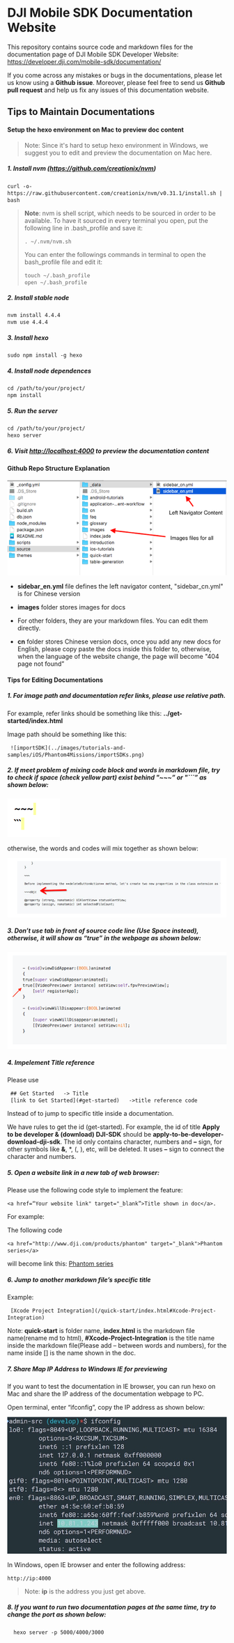 # DJI Mobile SDK Documentation Website

This repository contains source code and markdown files for the documentation page of DJI Mobile SDK Developer Website: <https://developer.dji.com/mobile-sdk/documentation/>

If you come across any mistakes or bugs in the documentations, please let us know using a **Github issue**. Moreover, please feel free to send us **Github pull request** and help us fix any issues of this documentation website.

## Tips to Maintain Documentations

#### Setup the hexo environment on Mac to preview doc content

> Note: Since it's hard to setup hexo environment in Windows, we suggest you to edit and preview the documentation on Mac here.

##### 1. Install nvm (https://github.com/creationix/nvm)

```
curl -o- https://raw.githubusercontent.com/creationix/nvm/v0.31.1/install.sh | bash
```
> **Note**: nvm is shell script, which needs to be sourced in order to be available. To have it sourced in every terminal you open, put the following line in .bash_profile and save it:
> 
> ~~~
> . ~/.nvm/nvm.sh
> ~~~
> 
> You can enter the followings commands in terminal to open the bash_profile file and edit it:
> 
> ~~~
> touch ~/.bash_profile
> open ~/.bash_profile
> ~~~

##### 2. Install stable node

```
nvm install 4.4.4
nvm use 4.4.4
```

##### 3. Install hexo

```
sudo npm install -g hexo
```

##### 4. Install node dependences

```
cd /path/to/your/project/
npm install
```

##### 5. Run the server

```
cd /path/to/your/project/
hexo server
```

##### 6. Visit <http://localhost:4000> to preview the documentation content

#### Github Repo Structure Explanation

![](./images/structure.png)

- **sidebar_en.yml** file defines the left navigator content, "sidebar_cn.yml" is for Chinese version

- **images** folder stores images for docs

- For other folders, they are your markdown files. You can edit them directly.

- **cn** folder stores Chinese version docs, once you add any new docs for English, please copy paste the docs inside this folder to, otherwise, when the language of the website change, the page will become "404 page not found”

#### Tips for Editing Documentations

##### 1. For image path and documentation refer links, please use relative path.

 For example, refer links should be something like this:  **../get-started/index.html**
 
 Image path should be something like this: 
 
```
 ![importSDK](../images/tutorials-and-samples/iOS/Phantom4Missions/importSDKs.png)
```
 
##### 2. If meet problem of mixing code block and words in markdown file, try to check if **space** (check yellow part) exist behind "~~~” or "```” as shown below:
 
 ![](./images/yellowSpace.png)
 
otherwise, the words and codes will mix together as shown below:
 
 ![](./images/spaceAfterCodeSign.png)
 
##### 3. Don’t use **tab** in front of source code line (Use **Space** instead), otherwise, it will show as “true” in the webpage as shown below:

![](./images/trueSign.png)

##### 4. Impelement Title reference

Please use 

~~~
 ## Get Started   -> Title
 [link to Get Started](#get-started)   ->title reference code
~~~

Instead of <a name="xx"></a> to jump to specific title inside a documentation. 

We have rules to get the id (get-started). For example, the id of title  **Apply to be developer & (download) DJI-SDK** should be **apply-to-be-developer-download-dji-sdk**. The id only contains character, numbers and **–** sign, for other symbols like **&**, *, (, ), etc, will be deleted. It uses **–** sign to connect the character and numbers.

##### 5. Open a website link in a new tab of web browser:

Please use the following code style to implement the feature:

~~~
<a href=“Your website link" target="_blank”>Title shown in doc</a>.
~~~

For example: 

The following code

~~~
<a href="http://www.dji.com/products/phantom" target="_blank">Phantom series</a>
~~~

will become link this: <a href="http://www.dji.com/products/phantom" target="_blank">Phantom series</a>

##### 6. Jump to another markdown file’s specific title

Example: 
 
~~~
 [Xcode Project Integration](/quick-start/index.html#Xcode-Project-Integration)
~~~
  
 Note: **quick-start** is folder name, **index.html** is the markdown file name(rename md to html), **#Xcode-Project-Integration** is the title name inside the markdown file(Please add – between words and numbers), for the name inside [] is the name shown in the doc.
   
##### 7. Share Map IP Address to Windows IE for previewing

If you want to test the documentation in IE browser, you can run hexo on Mac and share the IP address of the documentation webpage to PC.

Open terminal, enter “ifconfig”, copy the IP address as shown below:

![](./images/ifconfig.jpg)

In Windows, open IE browser and enter the following address:

~~~
http://ip:4000 
~~~

>Note: **ip** is the address you just get above.

##### 8. If you want to run two documentation pages at the same time, try to change the port as shown below:

~~~
  hexo server -p 5000/4000/3000
~~~

